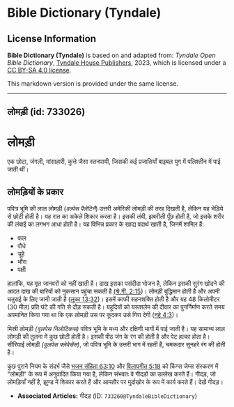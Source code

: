 # Bible Dictionary (Tyndale)

## License Information

**Bible Dictionary (Tyndale)** is based on and adapted from: _Tyndale Open Bible Dictionary_, [Tyndale House Publishers](https://tyndaleopenresources.com/), 2023, which is licensed under a [CC BY-SA 4.0 license](https://creativecommons.org/licenses/by-sa/4.0/legalcode.en).

This markdown version is provided under the same license.



--------------------------------

## लोमड़ी (id: 733026)

लोमड़ी
======

एक छोटा, जंगली, मांसाहारी, कुत्ते जैसा स्तनपायी, जिसकी कई प्रजातियाँ बाइबल युग में पलिश्तीन में पाई जाती थीं।

लोमड़ियों के प्रकार
-------------------

पवित्र भूमि की लाल लोमड़ी (*वल्पेस पैलेटिनै*) उत्तरी अमेरिकी लोमड़ी की तरह दिखती है, लेकिन यह भेड़िये से छोटी होती है। यह रात का अकेले शिकार करता है। इसकी लंबी, झबरीली पूँछ होती है, जो इसके शरीर की लंबाई का लगभग आधा होती है। यह विभिन्न प्रकार के खाद्य पदार्थ खाती है, जिनमें शामिल हैं:

* फल
* पौधे
* चूहे
* भौंरा
* पक्षी

हालांकि, यह मृत जानवरों को नहीं खाती है। दाख इसका पसंदीदा भोजन है, लेकिन इसकी सुरंग खोदने की आदत दाख की बारियों को नुकसान पहुंचा सकती है [(श्रे.गी. 2:15](https://ref.ly/Song2:15))। लोमड़ी बुद्धिमान होती है और अपनी चतुराई के लिए जानी जाती है ([लूका 13:32](https://ref.ly/Luke13:32))। इसमें काफी सहनशक्ति होती है और यह 48 किलोमीटर (30 मील) प्रति घंटे की गति से दौड़ सकती है। यहूदियों को यरूशलेम की दीवार का पुनर्निर्माण करते समय अपमानित किया गया था कि एक लोमड़ी उस पर कूदकर उसे गिरा देगी ([नहे 4:3](https://ref.ly/Neh4:3))।

मिस्री लोमड़ी *(वुलपेस निलोटिकस)* पवित्र भूमि के मध्य और दक्षिणी भागों में पाई जाती है। यह सामान्य लाल लोमड़ी की तुलना में कुछ छोटी होती है। इसकी पीठ जंग के रंग की होती है और पेट हल्का होता है। सीरियाई लोमड़ी *(वुलपेस फ्लेवेसेंस)*, जो पवित्र भूमि के उत्तरी भाग में रहती है, चमकदार सुनहरे रंग की होती है।

कुछ पुराने नियम के संदर्भ जैसे [भजन संहिता 63:10](https://ref.ly/Ps63:10) और [विलापगीत 5:18](https://ref.ly/Lam5:18) को किंग्स जेम्स संस्करण में "लोमड़ी" के रूप में अनुवादित किया गया है, लेकिन संभवतः वे गीदड़ों का उल्लेख करते हैं। गीदड़, जो लोमड़ियाँ नहीं है, झुण्ड में शिकार करते हैं और आमतौर पर मुर्दाखोर के रूप में कार्य करते हैं। देखें गीदड़।

* **Associated Articles:** गीदड़ (ID: `733260@TyndaleBibleDictionary`)

